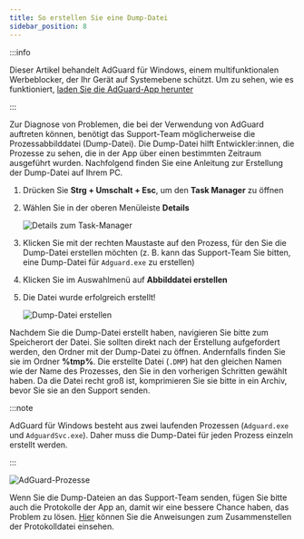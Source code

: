```yaml
---
title: So erstellen Sie eine Dump-Datei
sidebar_position: 8
---
```


:::info

Dieser Artikel behandelt AdGuard für Windows, einem multifunktionalen Werbeblocker, der Ihr Gerät auf Systemebene schützt. Um zu sehen, wie es funktioniert, [laden Sie die AdGuard-App herunter](https://agrd.io/download-kb-adblock)

:::

Zur Diagnose von Problemen, die bei der Verwendung von AdGuard auftreten können, benötigt das Support-Team möglicherweise die Prozessabbilddatei (Dump-Datei). Die Dump-Datei hilft Entwickler:innen, die Prozesse zu sehen, die in der App über einen bestimmten Zeitraum ausgeführt wurden. Nachfolgend finden Sie eine Anleitung zur Erstellung der Dump-Datei auf Ihrem PC.

1. Drücken Sie **Strg + Umschalt + Esc**, um den **Task Manager** zu öffnen

1. Wählen Sie in der oberen Menüleiste **Details**

    ![Details zum Task-Manager](https://cdn.adtidy.org/public/Adguard/kb/Windows_dump/details_en.png)

1. Klicken Sie mit der rechten Maustaste auf den Prozess, für den Sie die Dump-Datei erstellen möchten (z. B. kann das Support-Team Sie bitten, eine Dump-Datei für `Adguard.exe` zu erstellen)

1. Klicken Sie im Auswahlmenü auf **Abbilddatei erstellen**

1. Die Datei wurde erfolgreich erstellt!

    ![Dump-Datei erstellen](https://cdn.adtidy.org/public/Adguard/kb/Windows_dump/create_dump_file_en.png)

Nachdem Sie die Dump-Datei erstellt haben, navigieren Sie bitte zum Speicherort der Datei. Sie sollten direkt nach der Erstellung aufgefordert werden, den Ordner mit der Dump-Datei zu öffnen. Andernfalls finden Sie sie im Ordner **%tmp%**. Die erstellte Datei (`.DMP`) hat den gleichen Namen wie der Name des Prozesses, den Sie in den vorherigen Schritten gewählt haben. Da die Datei recht groß ist, komprimieren Sie sie bitte in ein Archiv, bevor Sie sie an den Support senden.

:::note

AdGuard für Windows besteht aus zwei laufenden Prozessen (`Adguard.exe` und `AdguardSvc.exe`). Daher muss die Dump-Datei für jeden Prozess einzeln erstellt werden.

:::

![AdGuard-Prozesse](https://cdn.adtidy.org/public/Adguard/kb/Windows_dump/processes_en.png)

Wenn Sie die Dump-Dateien an das Support-Team senden, fügen Sie bitte auch die Protokolle der App an, damit wir eine bessere Chance haben, das Problem zu lösen. [Hier](../adguard-logs) können Sie die Anweisungen zum Zusammenstellen der Protokolldatei einsehen.

